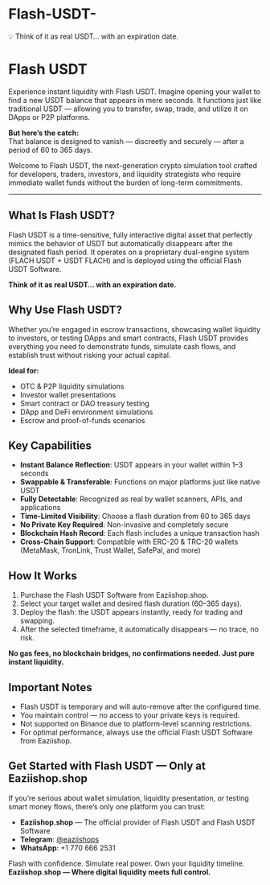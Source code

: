 # Flash-USDT-
💡 Think of it as real USDT… with an expiration date.
# Flash USDT

Experience instant liquidity with Flash USDT. Imagine opening your wallet to find a new USDT balance that appears in mere seconds. It functions just like traditional USDT — allowing you to transfer, swap, trade, and utilize it on DApps or P2P platforms.

**But here’s the catch:**  
That balance is designed to vanish — discreetly and securely — after a period of 60 to 365 days.

Welcome to Flash USDT, the next-generation crypto simulation tool crafted for developers, traders, investors, and liquidity strategists who require immediate wallet funds without the burden of long-term commitments.

---

## What Is Flash USDT?

Flash USDT is a time-sensitive, fully interactive digital asset that perfectly mimics the behavior of USDT but automatically disappears after the designated flash period. It operates on a proprietary dual-engine system (FLACH USDT + USDT FLACH) and is deployed using the official Flash USDT Software.

**Think of it as real USDT… with an expiration date.**

## Why Use Flash USDT?

Whether you’re engaged in escrow transactions, showcasing wallet liquidity to investors, or testing DApps and smart contracts, Flash USDT provides everything you need to demonstrate funds, simulate cash flows, and establish trust without risking your actual capital.

**Ideal for:**

- OTC & P2P liquidity simulations
- Investor wallet presentations
- Smart contract or DAO treasury testing
- DApp and DeFi environment simulations
- Escrow and proof-of-funds scenarios

## Key Capabilities

- **Instant Balance Reflection**: USDT appears in your wallet within 1–3 seconds
- **Swappable & Transferable**: Functions on major platforms just like native USDT
- **Fully Detectable**: Recognized as real by wallet scanners, APIs, and applications
- **Time-Limited Visibility**: Choose a flash duration from 60 to 365 days
- **No Private Key Required**: Non-invasive and completely secure
- **Blockchain Hash Record**: Each flash includes a unique transaction hash
- **Cross-Chain Support**: Compatible with ERC-20 & TRC-20 wallets (MetaMask, TronLink, Trust Wallet, SafePal, and more)

## How It Works

1. Purchase the Flash USDT Software from Eaziishop.shop.
2. Select your target wallet and desired flash duration (60–365 days).
3. Deploy the flash: the USDT appears instantly, ready for trading and swapping.
4. After the selected timeframe, it automatically disappears — no trace, no risk.

**No gas fees, no blockchain bridges, no confirmations needed. Just pure instant liquidity.**

## Important Notes

- Flash USDT is temporary and will auto-remove after the configured time.
- You maintain control — no access to your private keys is required.
- Not supported on Binance due to platform-level scanning restrictions.
- For optimal performance, always use the official Flash USDT Software from Eaziishop.

## Get Started with Flash USDT — Only at Eaziishop.shop

If you’re serious about wallet simulation, liquidity presentation, or testing smart money flows, there’s only one platform you can trust:

- **Eaziishop.shop** — The official provider of Flash USDT and Flash USDT Software
- **Telegram**: [@eaziishops](https://t.me/eaziishops)
- **WhatsApp**: +1 770 666 2531

Flash with confidence. Simulate real power. Own your liquidity timeline.  
**Eaziishop.shop — Where digital liquidity meets full control.**
